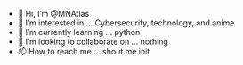 - 👋 Hi, I’m @MNAtlas
- 👀 I’m interested in ... Cybersecurity, technology, and anime
- 🌱 I’m currently learning ... python 
- 💞️ I’m looking to collaborate on ... nothing
- 📫 How to reach me ... shout me init

<!---
MNAtlas/MNAtlas is a ✨ special ✨ repository because its `README.md` (this file) appears on your GitHub profile.
You can click the Preview link to take a look at your changes.
--->
